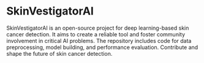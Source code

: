 # SkinVestigatorAI
SkinVestigatorAI is an open-source project for deep learning-based skin cancer detection. It aims to create a reliable tool and foster community involvement in critical AI problems. The repository includes code for data preprocessing, model building, and performance evaluation. Contribute and shape the future of skin cancer detection.

